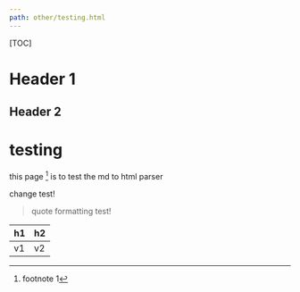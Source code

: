 ```yaml
---
path: other/testing.html
---
```


[TOC]

# Header 1

## Header 2

# testing


this page [^1] is to test the md to html parser

change test!

> quote formatting test!

| h1 | h2 |
| ---- | ---- |
| v1 | v2 |

[^1]: footnote 1
